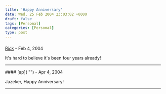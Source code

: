 ```yaml
---
title: 'Happy Anniversary'
date: Wed, 25 Feb 2004 23:03:02 +0000
draft: false
tags: [Personal]
categories: [Personal]
type: post
---
```



#### 
[Rick]( "") - <time datetime="2004-02-26 06:18:27">Feb 4, 2004</time>

It's hard to believe it's been four years already!
<hr />
#### 
[ap]( "") - <time datetime="2004-04-01 06:57:31">Apr 4, 2004</time>

Jazeker, Happy Anniversary!
<hr />
